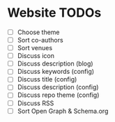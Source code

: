 # Website TODOs

- [ ] Choose theme
- [ ] Sort co-authors
- [ ] Sort venues
- [ ] Discuss icon
- [ ] Discuss description (blog)
- [ ] Discuss keywords (config)
- [ ] Discuss title (config)
- [ ] Discuss description (config)
- [ ] Discuss repo theme (config)
- [ ] Discuss RSS
- [ ] Sort Open Graph & Schema.org
